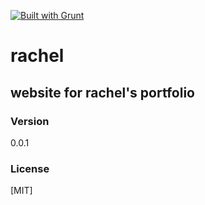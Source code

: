 [![Built with Grunt](https://cdn.gruntjs.com/builtwith.png)](http://gruntjs.com/)
# rachel
## website for rachel's portfolio
### Version
0.0.1

### License
[MIT]
